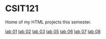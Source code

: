 # CSIT121
Home of my HTML projects this semester. 

<a href="lab01/aboutme.html" target="_blank">lab 01</a>
<a href="lab02/index.html" target="_blank">lab 02</a>
<a href="lab03/index.html" target="_blank">lab 03</a> 
<a href="lab05/index.html" target="_blank">lab 05</a> 
<a href="lab06/index.html" target="_blank">lab 06</a> 
<a href="lab07/tierlist.html" target="_blank">lab 07</a> 
<a href="lab08/image1.html" target="_blank">lab 08</a> 


